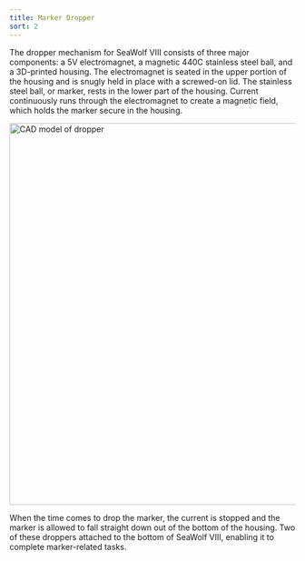 ```yaml
---
title: Marker Dropper
sort: 2
---
```


The dropper mechanism for SeaWolf VIII consists of three major components: a 5V electromagnet, a magnetic 440C stainless steel ball, and a 3D-printed housing. The electromagnet is seated in the upper portion of the housing and is snugly held in place with a screwed-on lid. The stainless steel ball, or marker, rests in the lower part of the housing. Current continuously runs through the electromagnet to create a magnetic field, which holds the marker secure in the housing. 

<img src="/assets/images/mechanical/dropper.jpg" alt="CAD model of dropper" style="width: 70vw; object-fit: contain"/>

When the time comes to drop the marker, the current is stopped and the marker is allowed to fall straight down out of the bottom of the housing. Two of these droppers attached to the bottom of SeaWolf VIII, enabling it to complete marker-related tasks. 